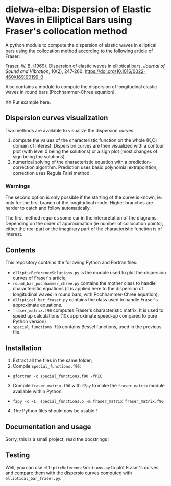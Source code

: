# dielwa-elba: Dispersion of Elastic Waves in Elliptical Bars using Fraser's collocation method

A python module to compute the dispersion of elastic waves in elliptical bars
using the collocation method according to the following article of Fraser:

Fraser, W. B. (1969). Dispersion of elastic waves in elliptical bars. 
*Journal of Sound and Vibration*, 10(2), 247‑260. 
https://doi.org/10.1016/0022-460X(69)90199-0

Also contains a module to compute the dispersion of longitudinal elastic waves 
in round bars (Pochhammer-Chree equation).

XX Put example here.

## Dispersion curves visualization

Two methods are available to visualize the dispersion curves:
1. compute the values of the characteristic function on the whole (K,C) domain of interest. Dispersion curves are then visualized with a contour plot (with level 0 being the solutions) or a sign plot (most changes of sign being the solutions).
2. numerical solving of the characteristic equation with a prediction-correction algorithm. Prediction uses basic polynomial extrapolation, correction uses Regula Falsi method. 


### Warnings

The second option is only possible if the starting of the curve is known, ie. only for the first branch of the longitudinal mode. Higher branches are harder to catch and follow automatically.

The first method requires some car in the interpretation of the diagrams. 
Depending on the order of approximation (ie number of collocation points), 
either the real part or the imaginary part of the characteristic function is of interest.


## Contents

This repository contains the following Python and Fortran files:
* `ellipticReferenceSolutions.py` is the module used to plot the dispersion curves of Fraser's article;
* `round_bar_pochhammer_chree.py` contains the mother class to handle characteristic equations (it is applied here to the dispersion of longitudinal waves in round bars, with Pochhammer-Chree equation);
* `elliptical_bar_fraser.py` contains the class used to handle Fraser's approximate equations.
* `fraser_matrix.f90` computes Fraser's characteristic matrix. It is used to speed up calculations (10x approximate speed-up compared to pure Python version)
* `special_functions.f90` contains Bessel functions, used in the previous file.

## Installation

1. Extract all the files in the same folder;
2. Compile `special_functions.f90`:
  * `gfortran -c special_functions.f90 -fPIC`
3. Compile `fraser_matrix.f90` with `f2py` to make the `fraser_matrix` module available within Python:
  * `f2py -c -I. special_functions.o -m fraser_matrix fraser_matrix.f90`
4. The Python files should now be usable !


## Documentation and usage
Sorry, this is a small project, read the docstrings !


## Testing
Well, you can use `ellipticReferenceSolutions.py` to plot Fraser's curves and
compare them with the dispersio curves computed with `elliptical_bar_fraser.py`.
